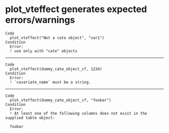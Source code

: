 # plot_vteffect generates expected errors/warnings

    Code
      plot_vteffect("Not a cate object", "var1")
    Condition
      Error:
      ! use only with "cate" objects

---

    Code
      plot_vteffect(dummy_cate_object_cf, 1234)
    Condition
      Error:
      ! `covariate_name` must be a string.

---

    Code
      plot_vteffect(dummy_cate_object_cf, "foobar")
    Condition
      Error:
      ! At least one of the following columns does not exist in the supplied table object: 
      
      foobar

